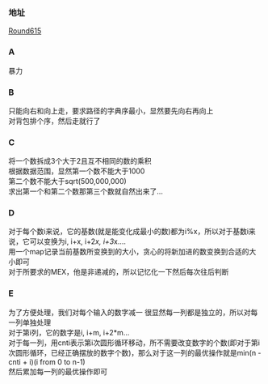 ### 地址
[Round615](https://codeforces.com/contest/1294)

### A
暴力

### B
只能向右和向上走，要求路径的字典序最小，显然要先向右再向上  
对背包排个序，然后走就行了

### C
将一个数拆成3个大于2且互不相同的数的乘积  
根据数据范围，显然第一个数不能大于1000  
第二个数不能大于sqrt(500,000,000)  
求出第一个和第二个数那第三个数就自然出来了...

### D
对于每个数i来说，它的基数(就是能变化成最小的数)都为i%x，所以对于基数i来说，它可以变换为i, i+x, i+2*x, i+3*x....  
用一个map记录当前基数所变换到的大小，贪心的将新加进的数变换到合适的大小即可  
对于所要求的MEX，他是非递减的，所以记忆化一下然后每次往后判断

### E
为了方便处理，我们对每个输入的数字减一
很显然每一列都是独立的，所以对每一列单独处理  
对于第i列，它的数字是i, i+m, i+2*m...  
对于每一列，用cnti表示第i次圆形循环移动，所不需要改变数字的个数(即对于第i次圆形循环，已经正确摆放的数字个数)，那么对于这一列的最优操作就是min(n - cnti + i)(i from 0 to n-1)  
然后累加每一列的最优操作即可
